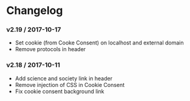 Changelog
=========

### v2.19 / 2017-10-17

  - Set cookie (from Cooke Consent) on localhost and external domain
  - Remove protocols in header

### v2.18 / 2017-10-11

  - Add science and society link in header
  - Remove injection of CSS in Cookie Consent
  - Fix cookie consent background link
